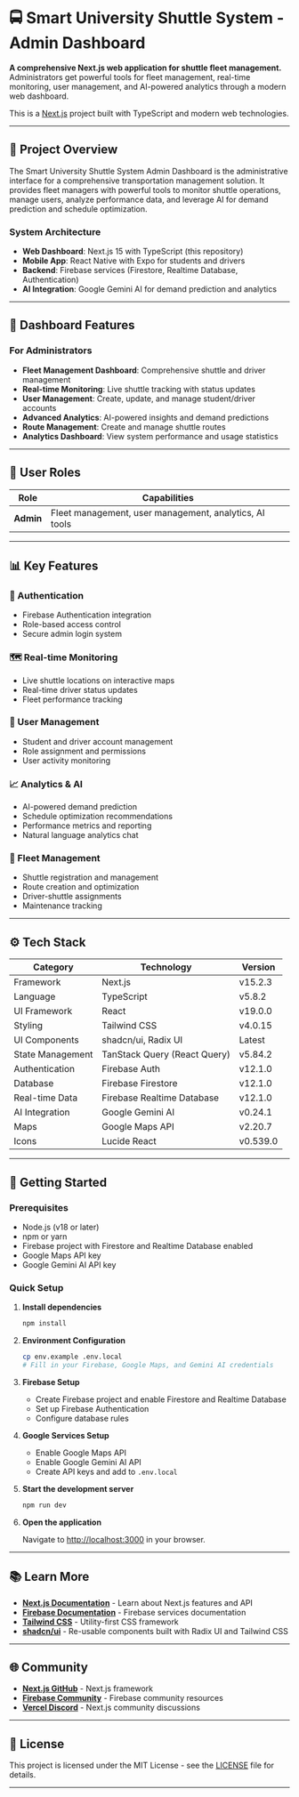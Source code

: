 # 🚍 Smart University Shuttle System - Admin Dashboard

**A comprehensive Next.js web application for shuttle fleet management.**  
Administrators get powerful tools for fleet management, real-time monitoring, user management, and AI-powered analytics through a modern web dashboard.

This is a [Next.js](https://nextjs.org) project built with TypeScript and modern web technologies.

---

## 🧭 Project Overview

The Smart University Shuttle System Admin Dashboard is the administrative interface for a comprehensive transportation management solution. It provides fleet managers with powerful tools to monitor shuttle operations, manage users, analyze performance data, and leverage AI for demand prediction and schedule optimization.

### System Architecture

- **Web Dashboard**: Next.js 15 with TypeScript (this repository)
- **Mobile App**: React Native with Expo for students and drivers
- **Backend**: Firebase services (Firestore, Realtime Database, Authentication)
- **AI Integration**: Google Gemini AI for demand prediction and analytics

---

## 🎯 Dashboard Features

### For Administrators

- **Fleet Management Dashboard**: Comprehensive shuttle and driver management
- **Real-time Monitoring**: Live shuttle tracking with status updates
- **User Management**: Create, update, and manage student/driver accounts
- **Advanced Analytics**: AI-powered insights and demand predictions
- **Route Management**: Create and manage shuttle routes
- **Analytics Dashboard**: View system performance and usage statistics

---

## 👥 User Roles

| Role      | Capabilities                                           |
| --------- | ------------------------------------------------------ |
| **Admin** | Fleet management, user management, analytics, AI tools |

---

## 📊 Key Features

### 🔐 Authentication

- Firebase Authentication integration
- Role-based access control
- Secure admin login system

### 🗺️ Real-time Monitoring

- Live shuttle locations on interactive maps
- Real-time driver status updates
- Fleet performance tracking

### 👥 User Management

- Student and driver account management
- Role assignment and permissions
- User activity monitoring

### 📈 Analytics & AI

- AI-powered demand prediction
- Schedule optimization recommendations
- Performance metrics and reporting
- Natural language analytics chat

### 🚌 Fleet Management

- Shuttle registration and management
- Route creation and optimization
- Driver-shuttle assignments
- Maintenance tracking

---

## ⚙️ Tech Stack

| Category         | Technology                   | Version  |
| ---------------- | ---------------------------- | -------- |
| Framework        | Next.js                      | v15.2.3  |
| Language         | TypeScript                   | v5.8.2   |
| UI Framework     | React                        | v19.0.0  |
| Styling          | Tailwind CSS                 | v4.0.15  |
| UI Components    | shadcn/ui, Radix UI          | Latest   |
| State Management | TanStack Query (React Query) | v5.84.2  |
| Authentication   | Firebase Auth                | v12.1.0  |
| Database         | Firebase Firestore           | v12.1.0  |
| Real-time Data   | Firebase Realtime Database   | v12.1.0  |
| AI Integration   | Google Gemini AI             | v0.24.1  |
| Maps             | Google Maps API              | v2.20.7  |
| Icons            | Lucide React                 | v0.539.0 |

---

## 🚀 Getting Started

### Prerequisites

- Node.js (v18 or later)
- npm or yarn
- Firebase project with Firestore and Realtime Database enabled
- Google Maps API key
- Google Gemini AI API key

### Quick Setup

1. **Install dependencies**

   ```bash
   npm install
   ```

2. **Environment Configuration**

   ```bash
   cp env.example .env.local
   # Fill in your Firebase, Google Maps, and Gemini AI credentials
   ```

3. **Firebase Setup**
   - Create Firebase project and enable Firestore and Realtime Database
   - Set up Firebase Authentication
   - Configure database rules

4. **Google Services Setup**
   - Enable Google Maps API
   - Enable Google Gemini AI API
   - Create API keys and add to `.env.local`

5. **Start the development server**

   ```bash
   npm run dev
   ```

6. **Open the application**

   Navigate to [http://localhost:3000](http://localhost:3000) in your browser.

---

## 📚 Learn More

- **[Next.js Documentation](https://nextjs.org/docs)** - Learn about Next.js features and API
- **[Firebase Documentation](https://firebase.google.com/docs)** - Firebase services documentation
- **[Tailwind CSS](https://tailwindcss.com/docs)** - Utility-first CSS framework
- **[shadcn/ui](https://ui.shadcn.com/)** - Re-usable components built with Radix UI and Tailwind CSS

---

## 🌐 Community

- **[Next.js GitHub](https://github.com/vercel/next.js)** - Next.js framework
- **[Firebase Community](https://firebase.google.com/community)** - Firebase community resources
- **[Vercel Discord](https://discord.gg/nextjs)** - Next.js community discussions

---

## 📄 License

This project is licensed under the MIT License - see the [LICENSE](LICENSE) file for details.

---

